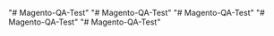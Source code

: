 "# Magento-QA-Test" 
"# Magento-QA-Test" 
"# Magento-QA-Test" 
"# Magento-QA-Test" 
"# Magento-QA-Test" 
